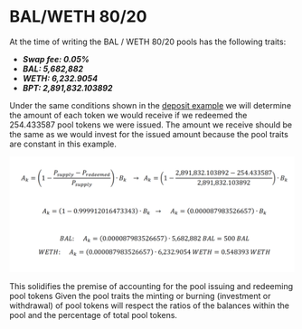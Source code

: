 # BAL/WETH 80/20

At the time of writing the BAL / WETH 80/20 pools has the following traits:

* _**Swap fee: 0.05%**_
* _**BAL: 5,682,882**_
* _**WETH: 6,232.9054**_
* _**BPT: 2,891,832.103892**_

Under the same conditions shown in the [deposit example](../../deposits/proportional-deposits/bal-weth-80-20.md) we will determine the amount of each token we would receive if we redeemed the 254.433587 pool tokens we were issued. The amount we receive should be the same as we would invest for the issued amount because the pool traits are constant in this example.

![](<../../../../../.gitbook/assets/Screen Shot 2022-04-03 at 8.41.10 PM.png>)

This solidifies the premise of accounting for the pool issuing and redeeming pool tokens Given the pool traits the minting or burning (investment or withdrawal) of pool tokens will respect the ratios of the balances within the pool and the percentage of total pool tokens.
